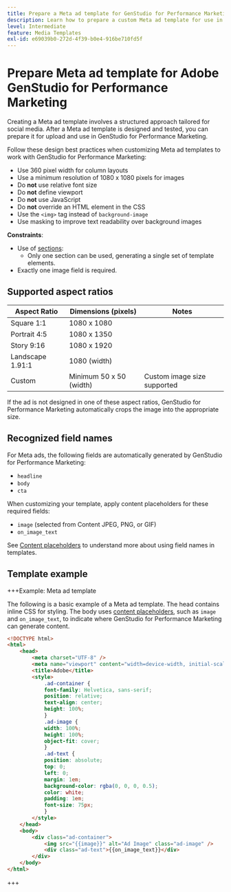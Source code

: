 ```yaml
---
title: Prepare a Meta ad template for GenStudio for Performance Marketing
description: Learn how to prepare a custom Meta ad template for use in Adobe GenStudio for Performance Marketing.
level: Intermediate
feature: Media Templates
exl-id: e69039b0-272d-4f39-b0e4-916be710fd5f
---
```

# Prepare Meta ad template for Adobe GenStudio for Performance Marketing

Creating a Meta ad template involves a structured approach tailored for social media. After a Meta ad template is designed and tested, you can prepare it for upload and use in GenStudio for Performance Marketing.

Follow these design best practices when customizing Meta ad templates to work with GenStudio for Performance Marketing:

- Use 360 pixel width for column layouts
- Use a minimum resolution of 1080 x 1080 pixels for images
- Do **not** use relative font size
- Do **not** define viewport
- Do **not** use JavaScript
- Do **not** override an HTML element in the CSS
- Use the `<img>` tag instead of `background-image`
- Use masking to improve text readability over background images

**Constraints**:

- Use of [sections](/help/user-guide/content/customize-template.md#sections-or-groups):
   - Only one section can be used, generating a single set of template elements.
- Exactly one image field is required.

## Supported aspect ratios

| Aspect Ratio     | Dimensions (pixels)        | Notes                        |
|------------------|----------------------------|------------------------------|
| Square 1:1       | 1080 x 1080                |                              |
| Portrait 4:5     | 1080 x 1350                |                              |
| Story 9:16       | 1080 x 1920                |                              |
| Landscape 1.91:1 | 1080 (width)               |                              |
| Custom           | Minimum 50 x 50 (width)    | Custom image size supported  |

If the ad is not designed in one of these aspect ratios, GenStudio for Performance Marketing automatically crops the image into the appropriate size.

## Recognized field names

For Meta ads, the following fields are automatically generated by GenStudio for Performance Marketing:

- `headline`
- `body`
- `cta`

When customizing your template, apply content placeholders for these required fields:

- `image` (selected from Content JPEG, PNG, or GIF)
- `on_image_text`

See [Content placeholders](/help/user-guide/content/customize-template.md#content-placeholders) to understand more about using field names in templates.

## Template example

+++Example: Meta ad template

<!-- Does this need to be a precise size? -->

The following is a basic example of a Meta ad template. The head contains inline CSS for styling. The body uses [content placeholders](#content-placeholders), such as `image` and `on_image_text`, to indicate where GenStudio for Performance Marketing can generate content.

```html {line-numbers="true" highlight="33"}
<!DOCTYPE html>
<html>
    <head>
        <meta charset="UTF-8" />
        <meta name="viewport" content="width=device-width, initial-scale=1.0" />
        <title>Adobe</title>
        <style>
            .ad-container {
            font-family: Helvetica, sans-serif;
            position: relative;
            text-align: center;
            height: 100%;
            }
            .ad-image {
            width: 100%;
            height: 100%;
            object-fit: cover;
            }
            .ad-text {
            position: absolute;
            top: 0;
            left: 0;
            margin: 1em;
            background-color: rgba(0, 0, 0, 0.5);
            color: white;
            padding: 1em;
            font-size: 75px;
            }
        </style>
    </head>
    <body>
        <div class="ad-container">
            <img src="{{image}}" alt="Ad Image" class="ad-image" />
            <div class="ad-text">{{on_image_text}}</div>
        </div>
    </body>
</html>
```

+++
